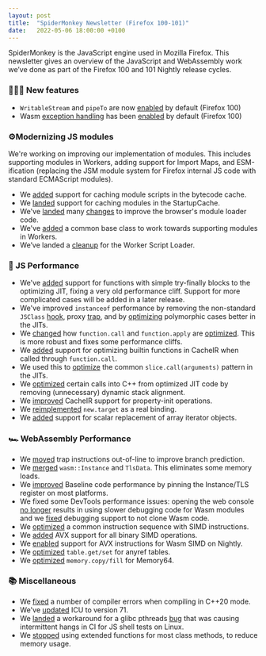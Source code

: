 ```yaml
---
layout: post
title:  "SpiderMonkey Newsletter (Firefox 100-101)"
date:   2022-05-06 18:00:00 +0100
---
```

SpiderMonkey is the JavaScript engine used in Mozilla Firefox. This newsletter gives an overview of the JavaScript and WebAssembly work we’ve done as part of the Firefox 100 and 101 Nightly release cycles.

### 👷🏽‍♀️ New features
* `WritableStream` and `pipeTo` are now [enabled](https://bugzilla.mozilla.org/show_bug.cgi?id=1759597) by default (Firefox 100)
* Wasm [exception handling](https://github.com/WebAssembly/exception-handling/blob/main/proposals/exception-handling/Exceptions.md) has been [enabled](https://bugzilla.mozilla.org/show_bug.cgi?id=1759217) by default (Firefox 100)


### ⚙️Modernizing JS modules
We're working on improving our implementation of modules. This includes supporting modules in Workers, adding support for Import Maps, and ESM-ification (replacing the JSM module system for Firefox internal JS code with standard ECMAScript modules).

* We [added](https://bugzilla.mozilla.org/show_bug.cgi?id=1436400) support for caching module scripts in the bytecode cache.
* We [landed](https://bugzilla.mozilla.org/show_bug.cgi?id=1752212) support for caching modules in the StartupCache.
* We've [landed](https://bugzilla.mozilla.org/show_bug.cgi?id=1759881) many [changes](https://bugzilla.mozilla.org/show_bug.cgi?id=1766274) to improve the browser's module loader code.
* We've [added](https://bugzilla.mozilla.org/show_bug.cgi?id=1763372) a common base class to work towards supporting modules in Workers.
* We’ve landed a [cleanup](https://bugzilla.mozilla.org/show_bug.cgi?id=1764596) for the Worker Script Loader.


### 🚀 JS Performance
* We've [added](https://bugzilla.mozilla.org/show_bug.cgi?id=885514) support for functions with simple try-finally blocks to the optimizing JIT, fixing a very old performance cliff. Support for more complicated cases will be added in a later release.
* We've improved `instanceof` performance by removing the non-standard `JSClass` [hook](https://bugzilla.mozilla.org/show_bug.cgi?id=1270746), proxy [trap](https://bugzilla.mozilla.org/show_bug.cgi?id=1760844), and by [optimizing](https://bugzilla.mozilla.org/show_bug.cgi?id=1763351) polymorphic cases better in the JITs.
* We [changed](https://bugzilla.mozilla.org/show_bug.cgi?id=1760605) how `function.call` and `function.apply` are [optimized](https://bugzilla.mozilla.org/show_bug.cgi?id=1760989). This is more robust and fixes some performance cliffs.
* We [added](https://bugzilla.mozilla.org/show_bug.cgi?id=1738413) support for optimizing builtin functions in CacheIR when called through `function.call`.
* We used this to [optimize](https://bugzilla.mozilla.org/show_bug.cgi?id=1765397) the common `slice.call(arguments)` pattern in the JITs.
* We [optimized](https://bugzilla.mozilla.org/show_bug.cgi?id=1763592) certain calls into C++ from optimized JIT code by removing (unnecessary) dynamic stack alignment.
* We [improved](https://bugzilla.mozilla.org/show_bug.cgi?id=1763831) CacheIR support for property-init operations.
* We [reimplemented](https://bugzilla.mozilla.org/show_bug.cgi?id=1282976) `new.target` as a real binding.
* We [added](https://bugzilla.mozilla.org/show_bug.cgi?id=1765779) support for scalar replacement of array iterator objects.


### 🏎️ WebAssembly Performance
* We [moved](https://bugzilla.mozilla.org/show_bug.cgi?id=1680243) trap instructions out-of-line to improve branch prediction.
* We [merged](https://bugzilla.mozilla.org/show_bug.cgi?id=1753692) `wasm::Instance` and `TlsData`. This eliminates some memory loads.
* We [improved](https://bugzilla.mozilla.org/show_bug.cgi?id=1756739) Baseline code performance by pinning the Instance/TLS register on most platforms.
* We fixed some DevTools performance issues: opening the web console [no longer](https://bugzilla.mozilla.org/show_bug.cgi?id=1719615) results in using slower debugging code for Wasm modules and we [fixed](https://bugzilla.mozilla.org/show_bug.cgi?id=1756951) debugging support to not clone Wasm code.
* We [optimized](https://bugzilla.mozilla.org/show_bug.cgi?id=1762413) a common instruction sequence with SIMD instructions.
* We [added](https://bugzilla.mozilla.org/show_bug.cgi?id=1757244) AVX support for all binary SIMD operations.
* We [enabled](https://bugzilla.mozilla.org/show_bug.cgi?id=1759909) support for AVX instructions for Wasm SIMD on Nightly.
* We [optimized](https://bugzilla.mozilla.org/show_bug.cgi?id=1642412) `table.get/set` for anyref tables.
* We [optimized](https://bugzilla.mozilla.org/show_bug.cgi?id=1737266) `memory.copy/fill` for Memory64.


### 📚 Miscellaneous
* We [fixed](https://bugzilla.mozilla.org/show_bug.cgi?id=1762933) a number of compiler errors when compiling in C++20 mode.
* We've [updated](https://bugzilla.mozilla.org/show_bug.cgi?id=1763783) ICU to version 71.
* We [landed](https://bugzilla.mozilla.org/show_bug.cgi?id=1766844) a workaround for a glibc pthreads [bug](https://sourceware.org/bugzilla/show_bug.cgi?id=25847) that was causing intermittent hangs in CI for JS shell tests on Linux.
* We [stopped](https://bugzilla.mozilla.org/show_bug.cgi?id=1763103) using extended functions for most class methods, to reduce memory usage.
